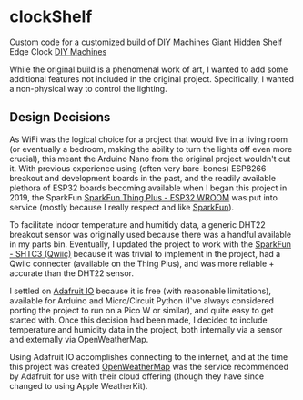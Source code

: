# clockShelf
Custom code for a customized build of DIY Machines Giant Hidden Shelf Edge Clock
[DIY Machines](https://www.diymachines.co.uk/how-to-build-a-giant-hidden-shelf-edge-clock)

While the original build is a phenomenal work of art, I wanted to add some additional features not included in the original project. Specifically, I wanted a non-physical way to control the lighting. 

## Design Decisions
As WiFi was the logical choice for a project that would live in a living room (or eventually a bedroom, making the ability to turn the lights off even more crucial), this meant the Arduino Nano from the original project wouldn't cut it. With previous experience using (often very bare-bones) ESP8266 breakout and development boards in the past, and the readily available plethora of ESP32 boards becoming available when I began this project in 2019, the SparkFun [SparkFun Thing Plus - ESP32 WROOM](https://www.sparkfun.com/products/17381) was put into service (mostly because I really respect and like [SparkFun](https://www.sparkfun.com/about_sparkfun)).

To facilitate indoor temperature and humitidy data, a generic DHT22 breakout sensor was originally used because there was a handful available in my parts bin. Eventually, I updated the project to work with the [SparkFun - SHTC3 (Qwiic)](https://www.sparkfun.com/products/16467) because it was trivial to implement in the project, had a Qwiic connecter (available on the Thing Plus), and was more reliable + accurate than the DHT22 sensor. 

I settled on [Adafruit IO](https://io.adafruit.com/) because it is free (with reasonable limitations), available for Arduino and Micro/Circuit Python (I've always considered porting the project to run on a Pico W or similar), and quite easy to get started with. Once this decision had been made, I decided to include temperature and humidity data in the project, both internally via a sensor and externally via OpenWeatherMap. 

Using Adafruit IO accomplishes connecting to the internet, and at the time this project was created [OpenWeatherMap](https://openweathermap.org/api) was the service recommended by Adafruit for use with their cloud offering (though they have since changed to using Apple WeatherKit). 

